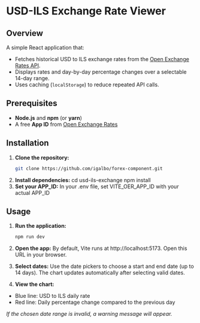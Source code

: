 # USD-ILS Exchange Rate Viewer

## Overview

A simple React application that:

- Fetches historical USD to ILS exchange rates from the [Open Exchange Rates API](https://openexchangerates.org/).
- Displays rates and day-by-day percentage changes over a selectable 14-day range.
- Uses caching (`localStorage`) to reduce repeated API calls.

## Prerequisites

- **Node.js** and **npm** (or **yarn**)
- A free **App ID** from [Open Exchange Rates](https://openexchangerates.org/signup/free)

## Installation

1. **Clone the repository:**
   ```bash
   git clone https://github.com/igalbo/forex-component.git
   ```
2. **Install dependencies:**
   cd usd-ils-exchange
   npm install
3. **Set your APP_ID:**
   In your .env file, set VITE_OER_APP_ID with your actual APP_ID

## Usage

1. **Run the application:**

   ```bash
   npm run dev
   ```

2. **Open the app:** By default, Vite runs at http://localhost:5173. Open this URL in your browser.

3. **Select dates:**
   Use the date pickers to choose a start and end date (up to 14 days). The chart updates automatically after selecting valid dates.

4. **View the chart:**

- Blue line: USD to ILS daily rate
- Red line: Daily percentage change compared to the previous day

_If the chosen date range is invalid, a warning message will appear._
